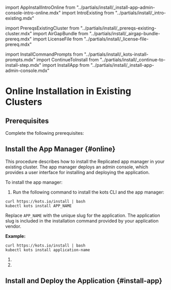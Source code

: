 import AppInstallIntroOnline from "../partials/install/_install-app-admin-console-intro-online.mdx"
import IntroExisting from "../partials/install/_intro-existing.mdx"

import PrereqsExistingCluster from "../partials/install/_prereqs-existing-cluster.mdx"
import AirGapBundle from "../partials/install/_airgap-bundle-prereq.mdx"
import LicenseFile from "../partials/install/_license-file-prereq.mdx"

import InstallCommandPrompts from "../partials/install/_kots-install-prompts.mdx"
import ContinueToInstall from "../partials/install/_continue-to-install-step.mdx"
import InstallApp from "../partials/install/_install-app-admin-console.mdx"

# Online Installation in Existing Clusters

<IntroExisting/>

## Prerequisites

Complete the following prerequisites:

<PrereqsExistingCluster/> 
<LicenseFile/>

## Install the App Manager {#online}

This procedure describes how to install the Replicated app manager in your existing cluster. The app manager deploys an admin console, which provides a user interface for installing and deploying the application.

To install the app manager:

1. Run the following command to install the kots CLI and the app manager:

  ```shell
  curl https://kots.io/install | bash
  kubectl kots install APP_NAME
  ``` 
  Replace `APP_NAME` with the unique slug for the application. The application slug is included in the installation command provided by your application vendor.

  **Example:**

  ```shell
  curl https://kots.io/install | bash
  kubectl kots install application-name
  ``` 

1. <InstallCommandPrompts/>

1. <ContinueToInstall/>

## Install and Deploy the Application {#install-app} 

<AppInstallIntroOnline/>

<InstallApp/>
